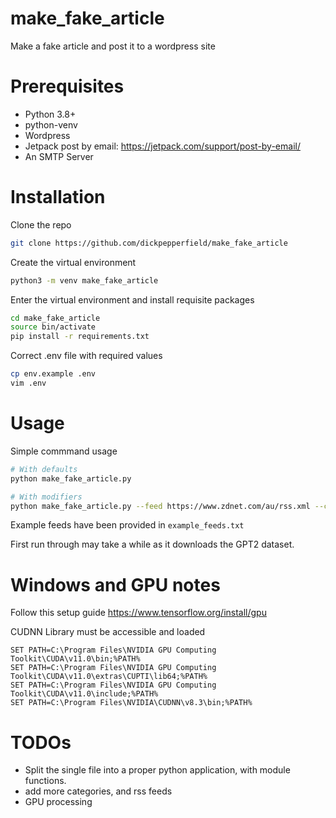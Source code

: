 # make_fake_article

Make a fake article and post it to a wordpress site

# Prerequisites

- Python 3.8+
- python-venv
- Wordpress
- Jetpack post by email: https://jetpack.com/support/post-by-email/
- An SMTP Server

# Installation

Clone the repo

```bash
git clone https://github.com/dickpepperfield/make_fake_article
```

Create the virtual environment

```bash
python3 -m venv make_fake_article
```

Enter the virtual environment and install requisite packages

```bash
cd make_fake_article
source bin/activate
pip install -r requirements.txt
```

Correct .env file with required values

```bash
cp env.example .env
vim .env
```

# Usage

Simple commmand usage

```bash
# With defaults
python make_fake_article.py

# With modifiers
python make_fake_article.py --feed https://www.zdnet.com/au/rss.xml --category Technology
```

Example feeds have been provided in `example_feeds.txt`

First run through may take a while as it downloads the GPT2 dataset.

# Windows and GPU notes

Follow this setup guide
https://www.tensorflow.org/install/gpu

CUDNN Library must be accessible and loaded 
```batch
SET PATH=C:\Program Files\NVIDIA GPU Computing Toolkit\CUDA\v11.0\bin;%PATH%
SET PATH=C:\Program Files\NVIDIA GPU Computing Toolkit\CUDA\v11.0\extras\CUPTI\lib64;%PATH%
SET PATH=C:\Program Files\NVIDIA GPU Computing Toolkit\CUDA\v11.0\include;%PATH%
SET PATH=C:\Program Files\NVIDIA\CUDNN\v8.3\bin;%PATH%
```

# TODOs

- Split the single file into a proper python application, with module functions.
- add more categories, and rss feeds
- GPU processing
